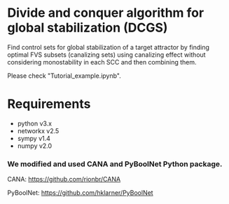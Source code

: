 # Divide and conquer algorithm for global stabilization (DCGS)
Find control sets for global stabilization of a target attractor by finding optimal FVS subsets (canalizing sets) using canalizing effect without considering monostability in each SCC and then combining them.

Please check "Tutorial_example.ipynb".

# Requirements
- python v3.x
- networkx v2.5
- sympy v1.4
- numpy v2.0

### We modified and used CANA and PyBoolNet Python package. 

CANA: https://github.com/rionbr/CANA

PyBoolNet: https://github.com/hklarner/PyBoolNet
